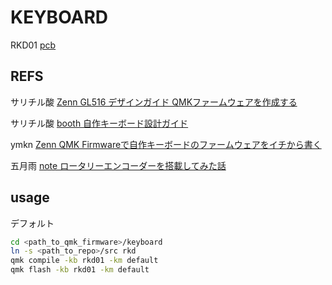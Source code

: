 # KEYBOARD

RKD01 [pcb](https://github.com/rikkodo/Rikkodo_PCB/tree/main/RKD_01)

## REFS

サリチル酸 [Zenn GL516 デザインガイド QMKファームウェアを作成する](https://zenn.dev/salicylic_acid3/books/gl516_design_guide/viewer/make_firmware)

サリチル酸 [booth 自作キーボード設計ガイド](https://booth.pm/ja/items/4410329)

ymkn [Zenn QMK Firmwareで自作キーボードのファームウェアをイチから書く](https://zenn.dev/ymkn/articles/8f46a3d190fb13)

五月雨 [note ロータリーエンコーダーを搭載してみた話](https://note.com/sam1dare/n/n24d04427d4c3)

## usage

デフォルト

```sh
cd <path_to_qmk_firmware>/keyboard
ln -s <path_to_repo>/src rkd
qmk compile -kb rkd01 -km default
qmk flash -kb rkd01 -km default
```
